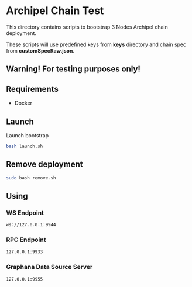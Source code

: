 # Archipel Chain Test

This directory contains scripts to bootstrap 3 Nodes Archipel chain deployment.

These scripts will use predefined keys from **keys** directory and chain spec from **customSpecRaw.json**.

## Warning! For testing purposes only!

## Requirements

* Docker

## Launch 

Launch bootstrap

```bash
bash launch.sh
```

## Remove deployment

```bash
sudo bash remove.sh
```

## Using

### WS Endpoint
```bash
ws://127.0.0.1:9944
```

### RPC Endpoint
```bash
127.0.0.1:9933
```

### Graphana Data Source Server
```bash
127.0.0.1:9955
```